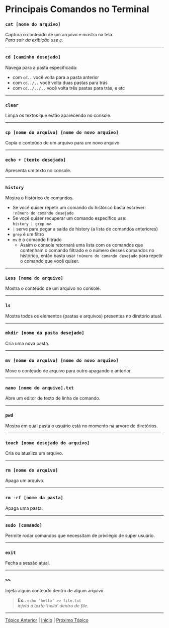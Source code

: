 # Principais Comandos no Terminal

### `cat [nome do arquivo]`  
Captura o conteúdo de um arquivo e mostra na tela.  
_Para sair da exibição use  `q`_.  

---

### `cd [caminho desejado]`  
Navega para a pasta especificada:  
* com `cd..` você volta para a pasta anterior
* com `cd../..` você volta duas pastas para trás
* com `cd../../..` você volta três pastas para trás, e etc  

---

### `clear`   
Limpa os textos que estão aparecendo no console.

---

### `cp [nome do arquivo] [nome do novo arquivo]`  
Copia o conteúdo de um arquivo para um novo arquivo

---

### `echo + [texto desejado]`  
Apresenta um texto no console.

---

### `history`  
Mostra o histórico de comandos.

* Se você quiser repetir um comando do histórico basta escrever:  
`!número do comando desejado`
* Se você quiser recuperar um comando específico use:  
`history | grep mv`
* `|` serve para pegar a saída de history (a lista de comandos anteriores)
* `grep` é um filtro
* `mv` é o comando filtrado  
  * Assim o console retornará uma lista com os comandos que contenham o comando filtrado e o número desses comandos no histórico, então basta usar `!número do comando desejado` para repetir o comando que você quiser.

---

### `Less [nome do arquivo]`  
Mostra o conteúdo de um arquivo no console.

---

### `ls`  
Mostra todos os elementos (pastas e arquivos) presentes no diretório atual.

---

### `mkdir [nome da pasta desejado]`  
Cria uma nova pasta.

---

### `mv [nome do arquivo] [nome do novo arquivo]`  
Move o conteúdo de arquivo para outro apagando o anterior.

---

### `nano [nome do arquivo].txt`  
Abre um editor de texto de linha de comando.

---

### `pwd`
Mostra em qual pasta o usuário está no momento na arvore de diretórios.

---

### `touch [nome desejado do arquivo]`
Cria ou atualiza um arquivo.

---

### `rm [nome do arquivo]`
Apaga um arquivo.

---

### `rm -rf [nome da pasta]`
Apaga uma pasta.

---

### `sudo [comando]`
Permite rodar comandos que necessitam de privilégio de super usuário.

---

### `exit`
Fecha a sessão atual.

---

### `>>`
Injeta algum conteúdo dentro de algum arquivo.
> **Ex.:** `echo ‘hello’ >> file.txt`  
_injeta o texto ‘hello’ dentro de file._

---

[Tópico Anterior](InstalacaoEConfiguracao.md) | [Início](README.md) | [Próximo Tópico](CicloDeVidaDosArquivos.md)